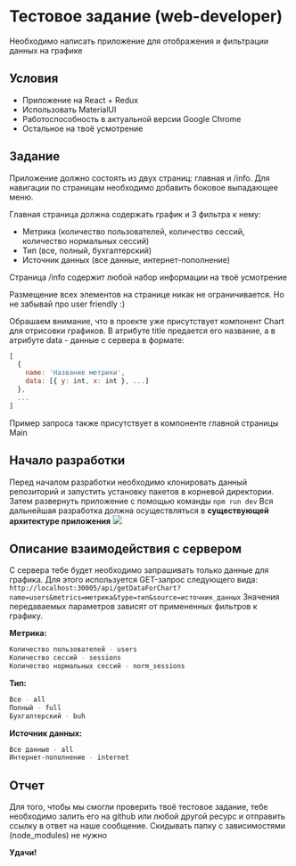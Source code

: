 # Тестовое задание (web-developer)

Необходимо написать приложение для отображения и фильтрации данных на графике

## Условия

- Приложение на React + Redux
- Использовать MaterialUI
- Работоспособность в актуальной версии Google Chrome
- Остальное на твоё усмотрение

## Задание
Приложение должно состоять из двух страниц: главная и /info. Для навигации по страницам необходимо добавить боковое выпадающее меню.

Главная страница должна содержать график и 3 фильтра к нему:
- Метрика (количество пользователей, количество сессий, количество нормальных сессий)
- Тип (все, полный, бухгалтерский)
- Источник данных (все данные, интернет-пополнение)

Страница /info содержит любой набор информации на твоё усмотрение

Размещение всех элементов на странице никак не ограничивается. Но не забывай про user friendly :)

Обрашаем внимание, что в проекте уже присутствует компонент Chart для отрисовки графиков. В атрибуте title предается его название, а в атрибуте data - данные с сервера в формате:
```js
[
  {
    name: 'Название метрики',
    data: [{ y: int, x: int }, ...]
  },
  ...
]
```
Пример запроса также присутствует в компоненте главной страницы Main

## Начало разработки

Перед началом разработки необходимо клонировать данный репозиторий и запустить установку пакетов в корневой директории. Затем развернуть приложение с помощью команды `npm run dev`
Вся дальнейшая разработка должна осуществляться в **существующей архитектуре приложения**
![](https://i.ibb.co/NCwQr6r/image.png)

## Описание взаимодействия с сервером

С сервера тебе будет необходимо запрашивать только данные для графика. Для этого используется GET-запрос следующего вида: `http://localhost:30005/api/getDataForChart?name=users&metrics=метрика&type=тип&source=источник_данных`
Значения передаваемых параметров зависят от примененных фильтров к графику.

**Метрика:**
```sh
Количество пользователей - users
Количество сессий - sessions
Количество нормальных сессий - norm_sessions
```

**Тип:**
```sh
Все - all
Полный - full
Бухгалтерский - buh
```

**Источник данных:**
```sh
Все данные - all
Интернет-пополнение - internet
```

## Отчет
Для того, чтобы мы смогли проверить твоё тестовое задание, тебе необходимо залить его на github или любой другой ресурс и отправить ссылку в ответ на наше сообщение. Скидывать папку с зависимостями (node_modules) не нужно

**Удачи!**
